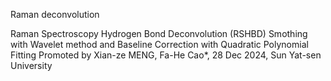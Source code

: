 Raman deconvolution

Raman Spectroscopy Hydrogen Bond Deconvolution (RSHBD) Smothing with Wavelet method and Baseline Correction with Quadratic Polynomial Fitting
Promoted by Xian-ze MENG, Fa-He Cao*, 28 Dec 2024, Sun Yat-sen University
